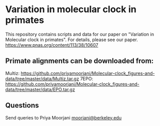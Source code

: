 # Variation in molecular clock in primates

This repository contains scripts and data for our paper on "Variation in Molecular clock in primates". For details, please see our paper. 
https://www.pnas.org/content/113/38/10607

## Primate alignments can be downloaded from:
Multiz: https://github.com/priyamoorjani/Molecular-clock_figures-and-data/tree/master/data/Multiz.tar.gz
7EPO: https://github.com/priyamoorjani/Molecular-clock_figures-and-data/tree/master/data/EPO.tar.gz

## Questions
Send queries to Priya Moorjani <moorjani@berkeley.edu>
